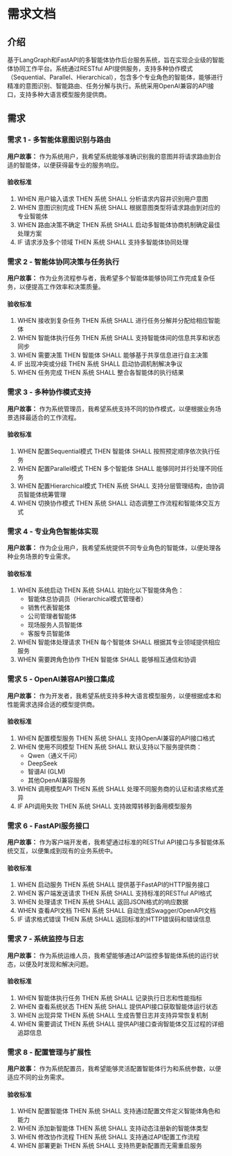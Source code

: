 # 需求文档

## 介绍

基于LangGraph和FastAPI的多智能体协作后台服务系统，旨在实现企业级的智能体协同工作平台。系统通过RESTful API提供服务，支持多种协作模式（Sequential、Parallel、Hierarchical），包含多个专业角色的智能体，能够进行精准的意图识别、智能路由、任务分解与执行。系统采用OpenAI兼容的API接口，支持多种大语言模型服务提供商。

## 需求

### 需求 1 - 多智能体意图识别与路由

**用户故事：** 作为系统用户，我希望系统能够准确识别我的意图并将请求路由到合适的智能体，以便获得最专业的服务响应。

#### 验收标准

1. WHEN 用户输入请求 THEN 系统 SHALL 分析请求内容并识别用户意图
2. WHEN 意图识别完成 THEN 系统 SHALL 根据意图类型将请求路由到对应的专业智能体
3. WHEN 路由决策不确定 THEN 系统 SHALL 启动多智能体协商机制确定最佳处理方案
4. IF 请求涉及多个领域 THEN 系统 SHALL 支持多智能体协同处理

### 需求 2 - 智能体协同决策与任务执行

**用户故事：** 作为业务流程参与者，我希望多个智能体能够协同工作完成复杂任务，以便提高工作效率和决策质量。

#### 验收标准

1. WHEN 接收到复杂任务 THEN 系统 SHALL 进行任务分解并分配给相应智能体
2. WHEN 智能体执行任务 THEN 系统 SHALL 支持智能体间的信息共享和状态同步
3. WHEN 需要决策 THEN 智能体 SHALL 能够基于共享信息进行自主决策
4. IF 出现冲突或分歧 THEN 系统 SHALL 启动协调机制解决争议
5. WHEN 任务完成 THEN 系统 SHALL 整合各智能体的执行结果

### 需求 3 - 多种协作模式支持

**用户故事：** 作为系统管理员，我希望系统支持不同的协作模式，以便根据业务场景选择最适合的工作流程。

#### 验收标准

1. WHEN 配置Sequential模式 THEN 智能体 SHALL 按照预定顺序依次执行任务
2. WHEN 配置Parallel模式 THEN 多个智能体 SHALL 能够同时并行处理不同任务
3. WHEN 配置Hierarchical模式 THEN 系统 SHALL 支持分层管理结构，由协调员智能体统筹管理
4. WHEN 切换协作模式 THEN 系统 SHALL 动态调整工作流程和智能体交互方式

### 需求 4 - 专业角色智能体实现

**用户故事：** 作为企业用户，我希望系统提供不同专业角色的智能体，以便处理各种业务场景的专业需求。

#### 验收标准

1. WHEN 系统启动 THEN 系统 SHALL 初始化以下智能体角色：
   - 智能体总协调员（Hierarchical模式管理者）
   - 销售代表智能体
   - 公司管理者智能体
   - 现场服务人员智能体
   - 客服专员智能体
2. WHEN 智能体处理请求 THEN 每个智能体 SHALL 根据其专业领域提供相应服务
3. WHEN 需要跨角色协作 THEN 智能体 SHALL 能够相互通信和协调

### 需求 5 - OpenAI兼容API接口集成

**用户故事：** 作为开发者，我希望系统支持多种大语言模型服务，以便根据成本和性能需求选择合适的模型提供商。

#### 验收标准

1. WHEN 配置模型服务 THEN 系统 SHALL 支持OpenAI兼容的API接口格式
2. WHEN 使用不同模型 THEN 系统 SHALL 默认支持以下服务提供商：
   - Qwen（通义千问）
   - DeepSeek
   - 智谱AI (GLM)
   - 其他OpenAI兼容服务
3. WHEN 调用模型API THEN 系统 SHALL 处理不同服务商的认证和请求格式差异
4. IF API调用失败 THEN 系统 SHALL 支持故障转移到备用模型服务

### 需求 6 - FastAPI服务接口

**用户故事：** 作为客户端开发者，我希望通过标准的RESTful API接口与多智能体系统交互，以便集成到现有的业务系统中。

#### 验收标准

1. WHEN 启动服务 THEN 系统 SHALL 提供基于FastAPI的HTTP服务接口
2. WHEN 客户端发送请求 THEN 系统 SHALL 支持标准的RESTful API格式
3. WHEN 处理请求 THEN 系统 SHALL 返回JSON格式的响应数据
4. WHEN 查看API文档 THEN 系统 SHALL 自动生成Swagger/OpenAPI文档
5. IF 请求格式错误 THEN 系统 SHALL 返回标准的HTTP错误码和错误信息

### 需求 7 - 系统监控与日志

**用户故事：** 作为系统运维人员，我希望能够通过API监控多智能体系统的运行状态，以便及时发现和解决问题。

#### 验收标准

1. WHEN 智能体执行任务 THEN 系统 SHALL 记录执行日志和性能指标
2. WHEN 查看系统状态 THEN 系统 SHALL 提供API接口获取智能体运行状态
3. WHEN 出现异常 THEN 系统 SHALL 生成告警日志并支持异常恢复机制
4. WHEN 需要调试 THEN 系统 SHALL 提供API接口查询智能体交互过程的详细追踪信息

### 需求 8 - 配置管理与扩展性

**用户故事：** 作为系统配置员，我希望能够灵活配置智能体行为和系统参数，以便适应不同的业务需求。

#### 验收标准

1. WHEN 配置智能体 THEN 系统 SHALL 支持通过配置文件定义智能体角色和能力
2. WHEN 添加新智能体 THEN 系统 SHALL 支持动态注册新的智能体类型
3. WHEN 修改协作流程 THEN 系统 SHALL 支持通过API配置工作流程
4. WHEN 部署更新 THEN 系统 SHALL 支持热更新配置而无需重启服务